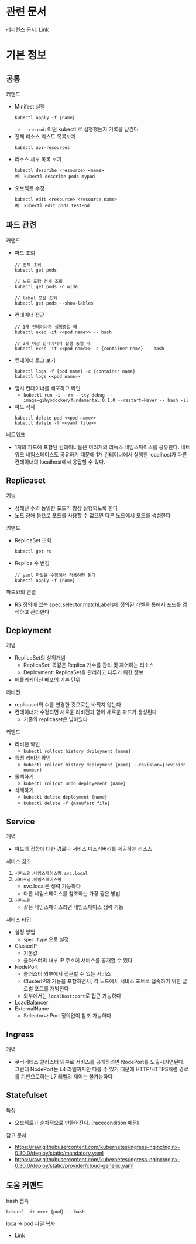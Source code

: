 # 관련 문서
레퍼런스 문서: [Link](https://kubernetes.io/docs/reference/generated/kubernetes-api/v1.18/#containerport-v1-core)


# 기본 정보
## 공통
커맨드
- Minifest 실행
   ```
   kubectl apply -f {name}
   ```
   - `--recrod`: 어떤 kubectl 로 실행했는지 기록을 남긴다
- 전체 리소스 리스트 목록보기
   ```
   kubectl api-resources
- 리소스 세부 목록 보기
   ```
   kubectl describe <resource> <name>
   예: kubectl describe pods mypod
   ```
- 오브젝트 수정
   ```
   kubectl edit <resource> <resource name>
   예: kubectl edit pods testPod
   ```

## 파드 관련
커맨드 
- 파드 조회
   ```
   // 전체 조회
   kubectl get pods

   // 노드 포함 전체 조회
   kubectl get pods -o wide

   // label 포함 조회
   kubectl get pods --show-lables
   ```
- 컨테이너 접근
   ```
   // 1개 컨테이나가 실행중일 때 
   kubectl exec -it <<pod name>> -- bash

   // 2개 이상 컨테이너가 실행 중일 때
   kubectl exec -it <<pod name>> -c {container name} -- bash
   
   ```
- 컨테이너 로그 보기
  ```
  kubectl logs -f {pod name} -c {container name}
  kubectl logs <<pod name>>
  ```
- 임시 컨테이너를 배포하고 확인
   - `kubectl run -i --rm --tty debug --image=gihyodocker/fundamental:0.1.0 --restart=Never -- bash -il`
- 파드 삭제
   ```
   kubectl delete pod <<pod name>>
   kubectl delete -f <<yaml file>>
   ```

네트워크
- 1개의 파드에 포함된 컨테이너들은 여러개의 리눅스 네임스페이스를 공유한다. 네트워크 네임스페이스도 공유하기 때문에 1개 컨테이너에서 실행한 localhost가 다른 컨테이너의 localhost에서 응답할 수 있다.


## Replicaset
기능
- 정해진 수의 동일한 포드가 항상 실행되도록 한다
- 노드 장애 등으로 포드를 사용할 수 없으면 다른 노드에서 포드를 생성한다

커맨드
- ReplicaSet 조회
   ```
   kubectl get rs
   ```
- Replica 수 변경
   ```
   // yaml 파일을 수정해서 적용하면 된다
   kubectl apply -f {name}
   ```

파드와의 연결
- RS 정의에 있는 spec.selector.matchLabels에 정의된 라벨을 통해서 포드를 검색하고 관리한다

## Deployment
개념
- ReplicaSet의 상위개념
   - ReplicaSet: 똑같은 Replica 개수를 관리 및 제어하는 리소스
   - Deployment: ReplicaSet을 관리하고 다루기 위한 정보
- 애플리케이션 배포의 기본 단위

리비전
- replicaset의 수를 변경한 것으로는 바뀌지 않는다
- 컨테이너가 수정되면 새로운 리비전과 함께 새로운 파드가 생성된다
   - 기존의 replicaset은 남아있다

커맨드
- 리비전 확인
   - `kubectl rollout history deployment {name}`
- 특정 리비전 확인
   - `kubectl rollout history deployment {name} --revision={revision number}`
- 롤백하기
   - `kubectl rollout undo deployement {name}`
- 삭제하기
   - `kubectl delete deployment {name}`
   - `kubectl delete -f {manufest file}`

## Service
개념
- 파드의 집합에 대한 경로나 서비스 디스커버리를 제공하는 리소스

서비스 참조
1. `서비스명.네임스페이스명.svc.local`
2. `서비스명.네임스페이스명`
   - svc.local은 생략 가능하다
   - 다른 네임스페이스를 참조하는 가장 짧은 방법
3. `서비스명`
   - 같은 네임스페이스라면 네임스페이스 생략 가능

서비스 타입
- 설정 방법
   - `spec.type` 으로 설정
- ClusterIP
   - 기본값
   - 클러스터의 내부 IP 주소에 서비스를 공개할 수 있다
- NodePort
   - 클러스터 외부에서 접근할 수 있는 서비스
   - ClusterIP의 기능을 포함하면서, 각 노드에서 서비스 포트로 접속하기 위한 글로벌 포트를 개방한다
   - 외부에서는 `localhost:port`로 접근 가능하다
- LoadBalancer
- ExternalName
   - Selector나 Port 정의없이 참조 가능하다

## Ingress
개념
- 쿠버네티스 클러스터 외부로 서비스를 공개하려면 NodePort를 노출시키면된다.<br> 그런데 NodePort는 L4 라벨까지만 다룰 수 있기 때문에 HTTP/HTTPS처럼 경로를 기반으로하는 L7 레벨의 제어는 불가능하다

## Statefulset
특징
- 오브젝트가 순차적으로 만들어진다. (racecondition 때문)


참고 문서
- https://raw.githubusercontent.com/kubernetes/ingress-nginx/nginx-0.30.0/deploy/static/mandatory.yaml
- https://raw.githubusercontent.com/kubernetes/ingress-nginx/nginx-0.30.0/deploy/static/provider/cloud-generic.yaml


## 도움 커맨드
bash 접속
~~~
kubectl -it exec {pod} -- bash
~~~

loca -> pod 파일 복사
- [Link](https://dev.to/mfahlandt/copy-files-from-and-to-kubernetes-pods-and-docker-container-4lgh)